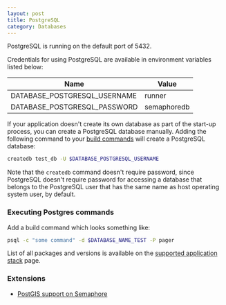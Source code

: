 ```yaml
---
layout: post
title: PostgreSQL
category: Databases
---
```


PostgreSQL is running on the default port of 5432.

Credentials for using PostgreSQL are available in environment variables listed below:

<table class="table table-striped table-bordered">
  <thead>
    <tr>
      <th>Name</th>
      <th>Value</th>
    </tr>
  </thead>
  <tbody>
    <tr>
      <td>DATABASE_POSTGRESQL_USERNAME</td>
      <td>runner</td>
    </tr>
    <tr>
      <td>DATABASE_POSTGRESQL_PASSWORD</td>
      <td>semaphoredb</td>
    </tr>
  </tbody>
</table>

If your application doesn't create its own database as part of the start-up 
process, you can create a PostgreSQL database manually. Adding the following
command to your [build
commands](/docs/customizing-build-commands.html) will
create a PostgreSQL database:

```bash
createdb test_db -U $DATABASE_POSTGRESQL_USERNAME
```

Note that the `createdb` command doesn't require password, since PostgreSQL
doesn't require password for accessing a database that belongs to the PostgreSQL
user that has the same name as host operating system user, by default.

### Executing Postgres commands

Add a build command which looks something like:

```bash
psql -c "some command" -d $DATABASE_NAME_TEST -P pager
```

List of all packages and versions is available on the [supported application stack](/docs/supported-stack.html) page.

### Extensions

- [PostGIS support on Semaphore](/docs/databases/postgis.html)
